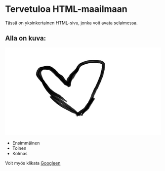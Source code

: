 # Tervetuloa HTML-maailmaan

Tässä on yksinkertainen HTML-sivu, jonka voit avata selaimessa.

## Alla on kuva:

![kuva esimerkki](kuva.png)

- Ensimmäinen
- Toinen
- Kolmas

Voit myös klikata [Googleen](https://www.google.com)


